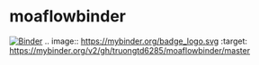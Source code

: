 # moaflowbinder
[![Binder](https://mybinder.org/badge_logo.svg)](https://mybinder.org/v2/gh/truongtd6285/moaflowbinder/master)
.. image:: https://mybinder.org/badge_logo.svg
 :target: https://mybinder.org/v2/gh/truongtd6285/moaflowbinder/master
